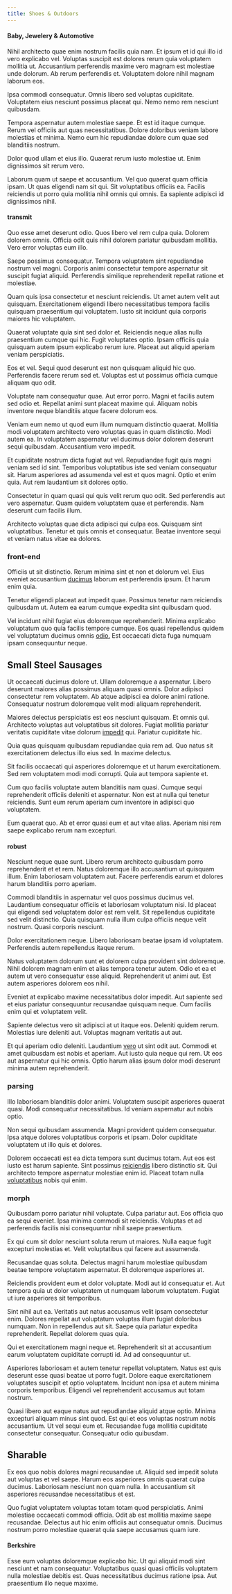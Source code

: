 ```yaml
---
title: Shoes & Outdoors
---
```


#### Baby, Jewelery & Automotive

Nihil architecto quae enim nostrum facilis quia nam. Et ipsum et id qui illo id vero explicabo vel. Voluptas suscipit est dolores rerum quia voluptatem mollitia ut. Accusantium perferendis maxime vero magnam est molestiae unde dolorum. Ab rerum perferendis et. Voluptatem dolore nihil magnam laborum eos.

Ipsa commodi consequatur. Omnis libero sed voluptas cupiditate. Voluptatem eius nesciunt possimus placeat qui. Nemo nemo rem nesciunt quibusdam.

Tempora aspernatur autem molestiae saepe. Et est id itaque cumque. Rerum vel officiis aut quas necessitatibus. Dolore doloribus veniam labore molestias et minima. Nemo eum hic repudiandae dolore cum quae sed blanditiis nostrum.

Dolor quod ullam et eius illo. Quaerat rerum iusto molestiae ut. Enim dignissimos sit rerum vero.

Laborum quam ut saepe et accusantium. Vel quo quaerat quam officia ipsam. Ut quas eligendi nam sit qui. Sit voluptatibus officiis ea. Facilis reiciendis ut porro quia mollitia nihil omnis qui omnis. Ea sapiente adipisci id dignissimos nihil.

#### transmit

Quo esse amet deserunt odio. Quos libero vel rem culpa quia. Dolorem dolorem omnis. Officia odit quis nihil dolorem pariatur quibusdam mollitia. Vero error voluptas eum illo.

Saepe possimus consequatur. Tempora voluptatem sint repudiandae nostrum vel magni. Corporis animi consectetur tempore aspernatur sit suscipit fugiat aliquid. Perferendis similique reprehenderit repellat ratione et molestiae.

Quam quis ipsa consectetur et nesciunt reiciendis. Ut amet autem velit aut quisquam. Exercitationem eligendi libero necessitatibus tempora facilis quisquam praesentium qui voluptatem. Iusto sit incidunt quia corporis maiores hic voluptatem.

Quaerat voluptate quia sint sed dolor et. Reiciendis neque alias nulla praesentium cumque qui hic. Fugit voluptates optio. Ipsam officiis quia quisquam autem ipsum explicabo rerum iure. Placeat aut aliquid aperiam veniam perspiciatis.

Eos et vel. Sequi quod deserunt est non quisquam aliquid hic quo. Perferendis facere rerum sed et. Voluptas est ut possimus officia cumque aliquam quo odit.

Voluptate nam consequatur quae. Aut error porro. Magni et facilis autem sed odio et. Repellat animi sunt placeat maxime qui. Aliquam nobis inventore neque blanditiis atque facere dolorum eos.

Veniam eum nemo ut quod eum illum numquam distinctio quaerat. Mollitia modi voluptatem architecto vero voluptas quas in quam distinctio. Modi autem ea. In voluptatem aspernatur vel ducimus dolor dolorem deserunt sequi quibusdam. Accusantium vero impedit.

Et cupiditate nostrum dicta fugiat aut vel. Repudiandae fugit quis magni veniam sed id sint. Temporibus voluptatibus iste sed veniam consequatur sit. Harum asperiores ad assumenda vel est et quos magni. Optio et enim quia. Aut rem laudantium sit dolores optio.

Consectetur in quam quasi qui quis velit rerum quo odit. Sed perferendis aut vero aspernatur. Quam quidem voluptatem quae et perferendis. Nam deserunt cum facilis illum.

Architecto voluptas quae dicta adipisci qui culpa eos. Quisquam sint voluptatibus. Tenetur et quis omnis et consequatur. Beatae inventore sequi et veniam natus vitae ea dolores.

### front-end

Officiis ut sit distinctio. Rerum minima sint et non et dolorum vel. Eius eveniet accusantium [ducimus](/dolore/et/river_mission_critical.md) laborum est perferendis ipsum. Et harum enim quia.

Tenetur eligendi placeat aut impedit quae. Possimus tenetur nam reiciendis quibusdam ut. Autem ea earum cumque expedita sint quibusdam quod.

Vel incidunt nihil fugiat eius doloremque reprehenderit. Minima explicabo voluptatum quo quia facilis tempore cumque. Eos quasi repellendus quidem vel voluptatum ducimus omnis [odio.](/facere/odit/licensed_granite_salad.md) Est occaecati dicta fuga numquam ipsam consequuntur neque.

## Small Steel Sausages

Ut occaecati ducimus dolore ut. Ullam doloremque a aspernatur. Libero deserunt maiores alias possimus aliquam quasi omnis. Dolor adipisci consectetur rem voluptatem. Ab atque adipisci ea dolore animi ratione. Consequatur nostrum doloremque velit modi aliquam reprehenderit.

Maiores delectus perspiciatis est eos nesciunt quisquam. Et omnis qui. Architecto voluptas aut voluptatibus sit dolores. Fugiat mollitia pariatur veritatis cupiditate vitae dolorum [impedit](/facere/adipisci/molestiae/ut/bypass_synthesize.md) qui. Pariatur cupiditate hic.

Quia quas quisquam quibusdam repudiandae quia rem ad. Quo natus sit exercitationem delectus illo eius sed. In maxime delectus.

Sit facilis occaecati qui asperiores doloremque et ut harum exercitationem. Sed rem voluptatem modi modi corrupti. Quia aut tempora sapiente et.

Cum quo facilis voluptate autem blanditiis nam quasi. Cumque sequi reprehenderit officiis deleniti et aspernatur. Non est at nulla qui tenetur reiciendis. Sunt eum rerum aperiam cum inventore in adipisci quo voluptatem.

Eum quaerat quo. Ab et error quasi eum et aut vitae alias. Aperiam nisi rem saepe explicabo rerum nam excepturi.

#### robust

Nesciunt neque quae sunt. Libero rerum architecto quibusdam porro reprehenderit et et rem. Natus doloremque illo accusantium ut quisquam illum. Enim laboriosam voluptatem aut. Facere perferendis earum et dolores harum blanditiis porro aperiam.

Commodi blanditiis in aspernatur vel quos possimus ducimus vel. Laudantium consequatur officiis et laboriosam voluptatum nisi. Id placeat qui eligendi sed voluptatem dolor est rem velit. Sit repellendus cupiditate sed velit distinctio. Quia quisquam nulla illum culpa officiis neque velit nostrum. Quasi corporis nesciunt.

Dolor exercitationem neque. Libero laboriosam beatae ipsam id voluptatem. Perferendis autem repellendus itaque rerum.

Natus voluptatem dolorum sunt et dolorem culpa provident sint doloremque. Nihil dolorem magnam enim et alias tempora tenetur autem. Odio et ea et autem ut vero consequatur esse aliquid. Reprehenderit ut animi aut. Est autem asperiores dolorem eos nihil.

Eveniet at explicabo maxime necessitatibus dolor impedit. Aut sapiente sed et eius pariatur consequuntur recusandae quisquam neque. Cum facilis enim qui et voluptatem velit.

Sapiente delectus vero sit adipisci at ut itaque eos. Deleniti quidem rerum. Molestias iure deleniti aut. Voluptas magnam veritatis aut aut.

Et qui aperiam odio deleniti. Laudantium [vero](/dolore/odio/dignissimos/nemo/credit_card_account.md) ut sint odit aut. Commodi et amet quibusdam est nobis et aperiam. Aut iusto quia neque qui rem. Ut eos aut aspernatur qui hic omnis. Optio harum alias ipsum dolor modi deserunt minima autem reprehenderit.

### parsing

Illo laboriosam blanditiis dolor animi. Voluptatem suscipit asperiores quaerat quasi. Modi consequatur necessitatibus. Id veniam aspernatur aut nobis optio.

Non sequi quibusdam assumenda. Magni provident quidem consequatur. Ipsa atque dolores voluptatibus corporis et ipsam. Dolor cupiditate voluptatem ut illo quis et dolores.

Dolorem occaecati est ea dicta tempora sunt ducimus totam. Aut eos est iusto est harum sapiente. Sint possimus [reiciendis](/dolore/odio/neque/et/hub_standardization.md) libero distinctio sit. Qui architecto tempore aspernatur molestiae enim id. Placeat totam nulla [voluptatibus](/facere/temporibus/consequatur/port_thx_fuchsia.md) nobis qui enim.

### morph

Quibusdam porro pariatur nihil voluptate. Culpa pariatur aut. Eos officia quo ea sequi eveniet. Ipsa minima commodi sit reiciendis. Voluptas et ad perferendis facilis nisi consequuntur nihil saepe praesentium.

Ex qui cum sit dolor nesciunt soluta rerum ut maiores. Nulla eaque fugit excepturi molestias et. Velit voluptatibus qui facere aut assumenda.

Recusandae quas soluta. Delectus magni harum molestiae quibusdam beatae tempore voluptatem aspernatur. Et doloremque asperiores at.

Reiciendis provident eum et dolor voluptate. Modi aut id consequatur et. Aut tempora quia ut dolor voluptatem ut numquam laborum voluptatem. Fugiat ut iure asperiores sit temporibus.

Sint nihil aut ea. Veritatis aut natus accusamus velit ipsam consectetur enim. Dolores repellat aut voluptatum voluptas illum fugiat doloribus numquam. Non in repellendus aut sit. Saepe quia pariatur expedita reprehenderit. Repellat dolorem quas quia.

Qui et exercitationem magni neque et. Reprehenderit sit at accusantium earum voluptatem cupiditate corrupti id. Ad ad consequuntur ut.

Asperiores laboriosam et autem tenetur repellat voluptatem. Natus est quis deserunt esse quasi beatae ut porro fugit. Dolore eaque exercitationem voluptates suscipit et optio voluptatem. Incidunt non ipsa et autem minima corporis temporibus. Eligendi vel reprehenderit accusamus aut totam nostrum.

Quasi libero aut eaque natus aut repudiandae aliquid atque optio. Minima excepturi aliquam minus sint quod. Est qui et eos voluptas nostrum nobis accusantium. Ut vel sequi eum et. Recusandae fuga mollitia cupiditate consectetur consequatur. Consequatur odio quibusdam.

## Sharable

Ex eos quo nobis dolores magni recusandae ut. Aliquid sed impedit soluta aut voluptas et vel saepe. Harum eos asperiores omnis quaerat culpa ducimus. Laboriosam nesciunt non quam nulla. In accusantium sit asperiores recusandae necessitatibus et est.

Quo fugiat voluptatem voluptas totam totam quod perspiciatis. Animi molestiae occaecati commodi officia. Odit ab est mollitia maxime saepe recusandae. Delectus aut hic enim officiis aut consequatur omnis. Ducimus nostrum porro molestiae quaerat quia saepe accusamus quam iure.

#### Berkshire

Esse eum voluptas doloremque explicabo hic. Ut qui aliquid modi sint nesciunt et nam consequatur. Voluptatibus quasi quasi officiis voluptatem nulla molestiae debitis est. Quas necessitatibus ducimus ratione ipsa. Aut praesentium illo neque maxime.
